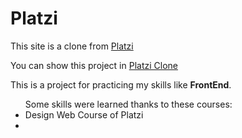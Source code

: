 # Platzi
<p>This site is a clone from <a href='https://platzi.com/'>Platzi</a>
<p>You can show this project in <a href='https://cristhian-medina.github.io/Platzi/'>Platzi Clone</a>
<p>This is a project for practicing my skills like <strong>FrontEnd</strong>.</p>
<ul>Some skills were learned thanks to these courses:
  <li>Design Web Course of Platzi</li>
  <li></li>
